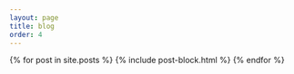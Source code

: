 ```yaml
---
layout: page
title: blog
order: 4
---
```


<div class="container mx-auto always-full-width-of-container">
    {% for post in site.posts %}
    {% include post-block.html %}
    {% endfor %}
</div>
